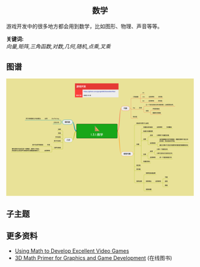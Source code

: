 <h2 align="center">数学</h2>
<p>
游戏开发中的很多地方都会用到数学，比如图形、物理、声音等等。
</p>

**关键词:**<br/>
*向量,矩阵,三角函数,对数,几何,随机,点乘,叉乘*

## 图谱
![图片加载中...](../exports/1.3.1.数学.png?raw=true)

## 子主题

## 更多资料
* [Using Math to Develop Excellent Video Games](https://www.gamedesigning.org/learn/game-development-math/)
* [3D Math Primer for Graphics and Game Development](https://gamemath.com/book/intro.html) (在线图书)